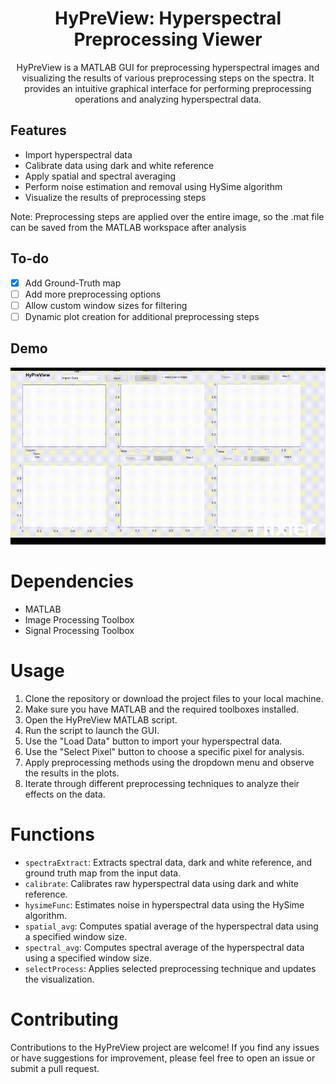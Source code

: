 <h1 align="center"> HyPreView: Hyperspectral Preprocessing Viewer </h1>
    
<div align="center"> HyPreView is a MATLAB GUI for preprocessing hyperspectral images and visualizing the results of various preprocessing steps on the spectra. It provides an intuitive graphical interface for performing preprocessing operations and analyzing hyperspectral data. </div>

## Features
- Import hyperspectral data
- Calibrate data using dark and white reference
- Apply spatial and spectral averaging
- Perform noise estimation and removal using HySime algorithm
- Visualize the results of preprocessing steps

Note: Preprocessing steps are applied over the entire image, so the .mat file can be saved from the MATLAB workspace after analysis

## To-do

- [x] Add Ground-Truth map
- [ ] Add more preprocessing options
- [ ] Allow custom window sizes for filtering
- [ ] Dynamic plot creation for additional preprocessing steps

## Demo
![](https://github.com/naumanb/HyPreView/blob/main/hypreview.gif)

# Dependencies
- MATLAB
- Image Processing Toolbox
- Signal Processing Toolbox

# Usage
1. Clone the repository or download the project files to your local machine.
2. Make sure you have MATLAB and the required toolboxes installed.
3. Open the HyPreView MATLAB script.
4. Run the script to launch the GUI.
5. Use the "Load Data" button to import your hyperspectral data.
6. Use the "Select Pixel" button to choose a specific pixel for analysis.
7. Apply preprocessing methods using the dropdown menu and observe the results in the plots.
8. Iterate through different preprocessing techniques to analyze their effects on the data.

# Functions
- `spectraExtract`: Extracts spectral data, dark and white reference, and ground truth map from the input data.
- `calibrate`: Calibrates raw hyperspectral data using dark and white reference.
- `hysimeFunc`: Estimates noise in hyperspectral data using the HySime algorithm.
- `spatial_avg`: Computes spatial average of the hyperspectral data using a specified window size.
- `spectral_avg`: Computes spectral average of the hyperspectral data using a specified window size.
- `selectProcess`: Applies selected preprocessing technique and updates the visualization.

# Contributing
Contributions to the HyPreView project are welcome! If you find any issues or have suggestions for improvement, please feel free to open an issue or submit a pull request.


